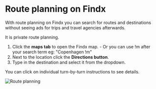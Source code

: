 # Route planning on Findx 

With route planning on Findx you can search for routes and destinations without seeing ads for trips and travel agencies afterwards.

It is private route planning.

1. Click the **maps tab** to open the Findx map. - Or you can use !m after your search term eg: "Copenhagen !m"
2. Next to the location click the **Directions button**. 
3. Type in the destination and select it from the dropdown.

You can click on individual turn-by-turn instructions to see details.

![Route planning](https://help.findx.com/_media/en/route-planning.gif) 

